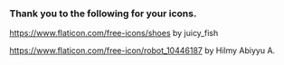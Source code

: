 ### Thank you to the following for your icons.
https://www.flaticon.com/free-icons/shoes by juicy_fish

https://www.flaticon.com/free-icon/robot_10446187 by Hilmy Abiyyu A.